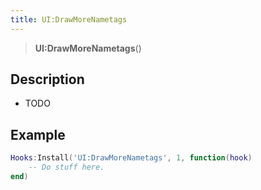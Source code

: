 ```yaml
---
title: UI:DrawMoreNametags
---
```


> **UI:DrawMoreNametags**()

## Description

- TODO

## Example

```lua
Hooks:Install('UI:DrawMoreNametags', 1, function(hook)
    -- Do stuff here.
end)
```
